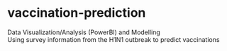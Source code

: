 # vaccination-prediction

Data Visualization/Analysis (PowerBI) and Modelling <br>
 Using survey information from the H1N1 outbreak to predict vaccinations 
